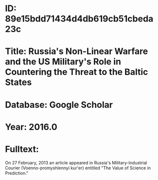 # ID: 89e15bdd71434d4db619cb51cbeda23c
# Title: Russia's Non-Linear Warfare and the US Military's Role in Countering the Threat to the Baltic States
# Database: Google Scholar
# Year: 2016.0
# Fulltext:
On 27 February, 2013 an article appeared in Russia's Military-Industrial Courier (Voenno-promyshlennyi kur'er) entitled "The Value of Science in Prediction."